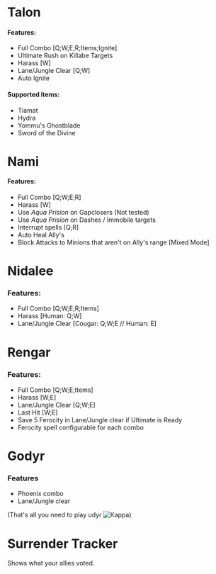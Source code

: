 Talon
===========
#### Features:
* Full Combo [Q;W;E;R;Items;Ignite]
* Ultimate Rush on Killabe Targets
* Harass [W]
* Lane/Jungle Clear [Q;W]
* Auto Ignite

#### Supported items:
* Tiamat
* Hydra
* Yommu's Ghostblade
* Sword of the Divine

Nami
===========
#### Features:
* Full Combo [Q;W;E;R]
* Harass [W]
* Use _Aqua Prision_ on Gapclosers (Not tested)
* Use _Aqua Prision_ on Dashes / Immobile targets
* Interrupt spells [Q;R]
* Auto Heal Ally's 
* Block Attacks to Minions that aren't on Ally's range [Mixed Mode]

Nidalee
===========
### Features:
* Full Combo [Q;W;E;R;Items]
* Harass [Human: Q;W]
* Lane/Jungle Clear [Cougar: Q;W;E // Human: E] 

Rengar
===========
### Features:
* Full Combo [Q;W;E;Items]
* Harass [W;E]
* Lane/Jungle Clear [Q;W;E]
* Last Hit [W;E]
* Save 5 Ferocity in Lane/Jungle clear if Ultimate is Ready
* Ferocity spell configurable for each combo

Godyr
===========
### Features
* Phoenix combo
* Lane/Jungle clear

(That's all you need to play udyr ![Kappa](http://www.chatslang.com/images/shortcuts/twitch/admins/kappa.png)) 


Surrender Tracker
===========
Shows what your allies voted.
